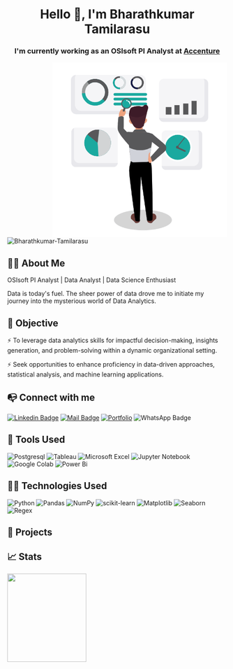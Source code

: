 <h1 align="center">Hello 👋, I'm Bharathkumar Tamilarasu</h1>
<h3 align="center">I'm currently working as an OSIsoft PI Analyst at <a href="https://www.accenture.com/in-en">Accenture</a></h3>

<img align="right" alt="Data Analyst" width="400" src="https://github.com/Bharathkumar-Tamilarasu/Bharathkumar-Tamilarasu/blob/main/Data%20Analyst_2.gif">

<p align="left"> <img src="https://komarev.com/ghpvc/?username=bharathkumar-tamilarasu&label=Profile%20views&color=0e75b6&style=flat" alt="Bharathkumar-Tamilarasu" /> </p>

## 🙋‍♂️ About Me

OSIsoft PI Analyst | Data Analyst | Data Science Enthusiast

Data is today's fuel. The sheer power of data drove me to initiate my journey into the mysterious world of Data Analytics.

## 🎯 Objective

⚡️ To leverage data analytics skills for impactful decision-making, insights generation, and problem-solving within a dynamic organizational setting. 

⚡️ Seek opportunities to enhance proficiency in data-driven approaches, statistical analysis, and machine learning applications. 

## 📭 Connect with me

[![Linkedin Badge](https://img.shields.io/badge/-Bharathkumar_Tamilarasu-0e76a8?style=flat&labelColor=0e76a8&logo=linkedin&logoColor=white)](https://www.linkedin.com/in/bharathkumar-tamilarasu-218429222/) 
[![Mail Badge](https://img.shields.io/badge/-Bharathkumar_Tamilarasu-c0392b?style=flat&labelColor=c0392b&logo=gmail&logoColor=white)](mailto:bharathkumar.t.17@gmail.com)
[![Portfolio](https://img.shields.io/badge/-Bharathkumar_Tamilarasu-000?style=flat&logo=wix&logoColor=white)](https://bharathkumart17.wixsite.com/portfolio)
![WhatsApp Badge](https://img.shields.io/badge/-Bharathkumar_Tamilarasu-25D366?style=flat&labelColor=25D366&logo=whatsapp&logoColor=white)

## 🧰 Tools Used

![Postgresql](https://img.shields.io/badge/PostgreSQL-316192?style=for-the-badge&logo=postgresql&logoColor=white)
![Tableau](https://img.shields.io/badge/Tableau-E97627?style=for-the-badge&logo=Tableau&logoColor=white)
![Microsoft Excel](https://img.shields.io/badge/Microsoft_Excel-217346?style=for-the-badge&logo=microsoft-excel&logoColor=white)
![Jupyter Notebook](https://img.shields.io/badge/Jupyter-%23FA0F00.svg?style=for-the-badge&logo=jupyter&logoColor=white)
![Google Colab](https://img.shields.io/badge/Colab-F9AB00?style=for-the-badge&logo=googlecolab&color=525252)
![Power Bi](https://img.shields.io/badge/Power_BI-F2C811?style=for-the-badge&logo=powerbi&logoColor=black)


## 👨‍💻 Technologies Used

![Python](https://img.shields.io/badge/python-3670A0?style=for-the-badge&logo=python&logoColor=ffdd54)
![Pandas](https://img.shields.io/badge/pandas-%23150458.svg?style=for-the-badge&logo=pandas&logoColor=white)
![NumPy](https://img.shields.io/badge/numpy-%23013243.svg?style=for-the-badge&logo=numpy&logoColor=white)
![scikit-learn](https://img.shields.io/badge/scikit--learn-%23F7931E.svg?style=for-the-badge&logo=scikit-learn&logoColor=white)
![Matplotlib](https://img.shields.io/badge/matplotlib-11557c.svg?style=for-the-badge&logo=plotly&logoColor=white)
![Seaborn](https://img.shields.io/badge/seaborn-7db0bc.svg?style=for-the-badge&logo=pypi&logoColor=white)
![Regex](https://img.shields.io/badge/regex-64029a.svg?style=for-the-badge&logo=python&logoColor=white)

## 📝 Projects


## 📈 Stats

<div>
      <img style="zoom:100%" src=https://github-readme-stats.vercel.app/api?username=bharathkumar-tamilarasu&show_icons=true&theme=prussian height=202, width=60% />
</div>
